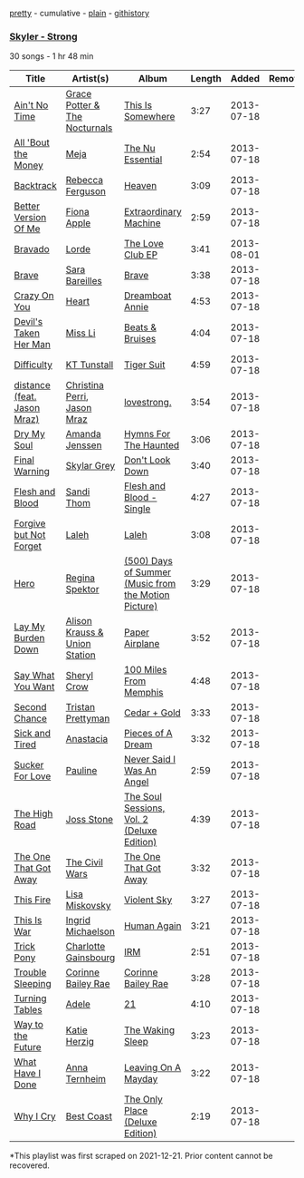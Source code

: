 [pretty](/playlists/pretty/08ySLuUm0jMf7lJmFwqRMu.md) - cumulative - [plain](/playlists/plain/08ySLuUm0jMf7lJmFwqRMu) - [githistory](https://github.githistory.xyz/mackorone/spotify-playlist-archive/blob/main/playlists/plain/08ySLuUm0jMf7lJmFwqRMu)

### [Skyler \- Strong](https://open.spotify.com/playlist/08ySLuUm0jMf7lJmFwqRMu)

> 

30 songs - 1 hr 48 min

| Title | Artist(s) | Album | Length | Added | Removed |
|---|---|---|---|---|---|
| [Ain't No Time](https://open.spotify.com/track/1G6bz2nhmydTA7LfSwhzec) | [Grace Potter & The Nocturnals](https://open.spotify.com/artist/23OknxGcY1i5xX1TRPilMj) | [This Is Somewhere](https://open.spotify.com/album/2LyZtk8ocDxyqw8CLunluX) | 3:27 | 2013-07-18 |  |
| [All 'Bout the Money](https://open.spotify.com/track/3htU8tUkafaxx0vf0r3IET) | [Meja](https://open.spotify.com/artist/4eYjWapog2qNOYRnqBvGXP) | [The Nu Essential](https://open.spotify.com/album/69DHGGFe9j8JDLNU93bi0x) | 2:54 | 2013-07-18 |  |
| [Backtrack](https://open.spotify.com/track/0sxkPpjXIq5KNxFHUEnDvl) | [Rebecca Ferguson](https://open.spotify.com/artist/0CrCKxXekxMpkYfMEf8mca) | [Heaven](https://open.spotify.com/album/53orL9WEw9aPIzawsL31FU) | 3:09 | 2013-07-18 |  |
| [Better Version Of Me](https://open.spotify.com/track/44tKNi9TEVbu31QlBkXSvG) | [Fiona Apple](https://open.spotify.com/artist/3g2kUQ6tHLLbmkV7T4GPtL) | [Extraordinary Machine](https://open.spotify.com/album/1z0O8lKuQRs974S8wcRiAs) | 2:59 | 2013-07-18 |  |
| [Bravado](https://open.spotify.com/track/1ywFWiTDPQcC8JfrX1l0gq) | [Lorde](https://open.spotify.com/artist/163tK9Wjr9P9DmM0AVK7lm) | [The Love Club EP](https://open.spotify.com/album/7JAjkBEu6WxQDhRY2ebi7w) | 3:41 | 2013-08-01 |  |
| [Brave](https://open.spotify.com/track/4uernaqrGGvb2ncMd4wibP) | [Sara Bareilles](https://open.spotify.com/artist/2Sqr0DXoaYABbjBo9HaMkM) | [Brave](https://open.spotify.com/album/7Kg6jKNJVtUfNA6txwPxb7) | 3:38 | 2013-07-18 |  |
| [Crazy On You](https://open.spotify.com/track/5zH710lFSLtkHbMkslLDjR) | [Heart](https://open.spotify.com/artist/34jw2BbxjoYalTp8cJFCPv) | [Dreamboat Annie](https://open.spotify.com/album/2N0AgtWbCmVoNUl2GN1opH) | 4:53 | 2013-07-18 |  |
| [Devil's Taken Her Man](https://open.spotify.com/track/1EKDwmMDm63kyYMyWBk5fR) | [Miss Li](https://open.spotify.com/artist/04HqRx07Bv9gh7rsrMTqs7) | [Beats & Bruises](https://open.spotify.com/album/5xMTuB3DGTSrFU20Gf03c2) | 4:04 | 2013-07-18 |  |
| [Difficulty](https://open.spotify.com/track/3MTfie8r3MisGzCshfHZTi) | [KT Tunstall](https://open.spotify.com/artist/5zzrJD2jXrE9dZ1AklRFcL) | [Tiger Suit](https://open.spotify.com/album/73nLuxoco6VUEboyrDuMNd) | 4:59 | 2013-07-18 |  |
| [distance \(feat\. Jason Mraz\)](https://open.spotify.com/track/6JT8FZD6yLksUgZQKwrAog) | [Christina Perri](https://open.spotify.com/artist/7H55rcKCfwqkyDFH9wpKM6), [Jason Mraz](https://open.spotify.com/artist/4phGZZrJZRo4ElhRtViYdl) | [lovestrong.](https://open.spotify.com/album/3XNK8vPk3O1rjhDZyOMJ6n) | 3:54 | 2013-07-18 |  |
| [Dry My Soul](https://open.spotify.com/track/2z93m6dIaiHdNsDmoLb454) | [Amanda Jenssen](https://open.spotify.com/artist/5abrQugiw9ysKSuemQW7K9) | [Hymns For The Haunted](https://open.spotify.com/album/7CmLLLaLYZkv6JE1gW7L2m) | 3:06 | 2013-07-18 |  |
| [Final Warning](https://open.spotify.com/track/381qi9mbQ7MqgQTH4UrtaV) | [Skylar Grey](https://open.spotify.com/artist/4utLUGcTvOJFr6aqIJtYWV) | [Don't Look Down](https://open.spotify.com/album/0xpiZPRZ2nzVgINpDHaW4Y) | 3:40 | 2013-07-18 |  |
| [Flesh and Blood](https://open.spotify.com/track/4CgBSqCaAlC8bob5j5RrhB) | [Sandi Thom](https://open.spotify.com/artist/3xnfpcM4DC9zeHVuDhYICB) | [Flesh and Blood \- Single](https://open.spotify.com/album/4QIbM813EssNZJPx3pv21l) | 4:27 | 2013-07-18 |  |
| [Forgive but Not Forget](https://open.spotify.com/track/0wHafZMQKImqZrCA9mGzA2) | [Laleh](https://open.spotify.com/artist/62QZPjYQMoo5g56FP9Webq) | [Laleh](https://open.spotify.com/album/64o8Xiysec8ro1PqcgYWuh) | 3:08 | 2013-07-18 |  |
| [Hero](https://open.spotify.com/track/7suXfwkW9Cg9fBS3San5T5) | [Regina Spektor](https://open.spotify.com/artist/3z6Gk257P9jNcZbBXJNX5i) | [\(500\) Days of Summer \(Music from the Motion Picture\)](https://open.spotify.com/album/2n5AOB0lGse7qp38HvVROB) | 3:29 | 2013-07-18 |  |
| [Lay My Burden Down](https://open.spotify.com/track/2Hj0RTHZRRe1pebQnBtQkr) | [Alison Krauss & Union Station](https://open.spotify.com/artist/0OTnx2X2FDXeewcm72lavT) | [Paper Airplane](https://open.spotify.com/album/2Uht6R8C03U8X8kaUZrDAB) | 3:52 | 2013-07-18 |  |
| [Say What You Want](https://open.spotify.com/track/5EiP4jY1JgYU6BVMILhkSb) | [Sheryl Crow](https://open.spotify.com/artist/4TKTii6gnOnUXQHyuo9JaD) | [100 Miles From Memphis](https://open.spotify.com/album/4JTpg4eRkkySuK7lf2O7Qo) | 4:48 | 2013-07-18 |  |
| [Second Chance](https://open.spotify.com/track/60VmcKKcOAlexnYRiz46uq) | [Tristan Prettyman](https://open.spotify.com/artist/49RRjdOtssOA73G9NnVeUM) | [Cedar + Gold](https://open.spotify.com/album/5aoavTvL4J3QcbFTZC5lNr) | 3:33 | 2013-07-18 |  |
| [Sick and Tired](https://open.spotify.com/track/5cvj3dJjzGxcMC2tTADwuw) | [Anastacia](https://open.spotify.com/artist/2siHvYaxjaW5rKVRiIrMYH) | [Pieces of A Dream](https://open.spotify.com/album/6PN0LmMblPpj9yfa91Waa0) | 3:32 | 2013-07-18 |  |
| [Sucker For Love](https://open.spotify.com/track/3S51RoWAGKaK4nwUAdeseA) | [Pauline](https://open.spotify.com/artist/2J9Y7fT6BnCQVB4FZioKHc) | [Never Said I Was An Angel](https://open.spotify.com/album/0ocIx4pKFSNP2RD0Ygmfb8) | 2:59 | 2013-07-18 |  |
| [The High Road](https://open.spotify.com/track/3fOJ7Wp6b7Gg6vpX3OAFLM) | [Joss Stone](https://open.spotify.com/artist/7bvcQXJHkFiN1ppIN3q4fi) | [The Soul Sessions, Vol\. 2 \(Deluxe Edition\)](https://open.spotify.com/album/1KOK73mQjuJraMMAJFNBxO) | 4:39 | 2013-07-18 |  |
| [The One That Got Away](https://open.spotify.com/track/0w49ocxYfF2WDPGu2mFGxc) | [The Civil Wars](https://open.spotify.com/artist/6J7rw7NELJUCThPbAfyLIE) | [The One That Got Away](https://open.spotify.com/album/3QMmd67O6OpVApY2r4LeVn) | 3:32 | 2013-07-18 |  |
| [This Fire](https://open.spotify.com/track/6lrUjcMAzvBGolrngUaiU1) | [Lisa Miskovsky](https://open.spotify.com/artist/5J0dXmqEYctfFsmcakqZFH) | [Violent Sky](https://open.spotify.com/album/525MB5MzyzEk2S2FT7aJqM) | 3:27 | 2013-07-18 |  |
| [This Is War](https://open.spotify.com/track/7wfzIwfnN5853It8ujX6Go) | [Ingrid Michaelson](https://open.spotify.com/artist/2vm8GdHyrJh2O2MfbQFYG0) | [Human Again](https://open.spotify.com/album/4uXHoKzORbwkOfDmrM9HVQ) | 3:21 | 2013-07-18 |  |
| [Trick Pony](https://open.spotify.com/track/1CvDBfATEHdVPacxeTrtxh) | [Charlotte Gainsbourg](https://open.spotify.com/artist/2rBcvLKWCZs9w1qIWv560v) | [IRM](https://open.spotify.com/album/3x4MsB2NsVg1zUz23uwts6) | 2:51 | 2013-07-18 |  |
| [Trouble Sleeping](https://open.spotify.com/track/7m8PDR3PRg5lPhWMdYrktc) | [Corinne Bailey Rae](https://open.spotify.com/artist/29WzbAQtDnBJF09es0uddn) | [Corinne Bailey Rae](https://open.spotify.com/album/141Mp3P2VKHQMhtkW1DyQg) | 3:28 | 2013-07-18 |  |
| [Turning Tables](https://open.spotify.com/track/5O6yk6U8L3rTbFsIwuqe8H) | [Adele](https://open.spotify.com/artist/4dpARuHxo51G3z768sgnrY) | [21](https://open.spotify.com/album/1azUkThwd2HfUDdeNeT147) | 4:10 | 2013-07-18 |  |
| [Way to the Future](https://open.spotify.com/track/6lIptQq9MdahbAK4WRaZFX) | [Katie Herzig](https://open.spotify.com/artist/5jbP6txZCMe5l7QLZ1pmJ3) | [The Waking Sleep](https://open.spotify.com/album/14UqwsAW4jjXPkuY59cxzU) | 3:23 | 2013-07-18 |  |
| [What Have I Done](https://open.spotify.com/track/5VJUjLNpEWkCKIxJWILRHk) | [Anna Ternheim](https://open.spotify.com/artist/6xSTQT32ZxLQPe37QIC308) | [Leaving On A Mayday](https://open.spotify.com/album/1P3f872cNx4hRyo91r1UHp) | 3:22 | 2013-07-18 |  |
| [Why I Cry](https://open.spotify.com/track/3dk7nQZBMaqlBDhqVzaGt1) | [Best Coast](https://open.spotify.com/artist/5YkBrE0wF8cAlq3GCOw5Eu) | [The Only Place \(Deluxe Edition\)](https://open.spotify.com/album/7zlGVHmxBzJyMUdvg2yrPr) | 2:19 | 2013-07-18 |  |

\*This playlist was first scraped on 2021-12-21. Prior content cannot be recovered.
